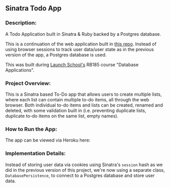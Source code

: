 ## Sinatra Todo App

### Description: 

A Todo Application built in Sinatra & Ruby backed by a Postgres database.

This is a continuation of the web application built in [this repo](https://github.com/westonludeke/todolist_175). Instead of using browser sessions to track user data/user state as in the previous version of the app, a Postgres database is used.

This was built during [Launch School's](https://launchschool.com) RB185 course "Database Applications".

### Project Overview:

This is a Sinatra based To-Do app that allows users to create multiple lists, where each list can contain multiple to-do items, all through the web browser. Both individual to-do items and lists can be created, renamed and deleted, with some validation built in (i.e. preventing duplicate lists, duplicate to-do items on the same list, empty names).

### How to Run the App:

The app can be viewed via Heroku here:


### Implementation Details:

Instead of storing user data via cookies using Sinatra's `session` hash as we did in the previous version of this project, we're now using a separate class, `DatabasePersistence`, to connect to a Postgres database and store user data.


